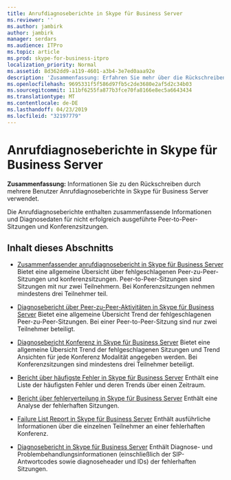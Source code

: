 ```yaml
---
title: Anrufdiagnoseberichte in Skype für Business Server
ms.reviewer: ''
ms.author: jambirk
author: jambirk
manager: serdars
ms.audience: ITPro
ms.topic: article
ms.prod: skype-for-business-itpro
localization_priority: Normal
ms.assetid: 8d362dd9-a119-4601-a3b4-3e7ed0aaa92e
description: 'Zusammenfassung: Erfahren Sie mehr über die Rückschreiben durch mehrere Benutzer Anrufdiagnoseberichte in Skype für Business Server verwendet wird.'
ms.openlocfilehash: 9695331f5f586d97fb5c2de3680e2af5d2c34b03
ms.sourcegitcommit: 111bf6255fa877b3fce70fa8166e8ec5a6643434
ms.translationtype: MT
ms.contentlocale: de-DE
ms.lasthandoff: 04/23/2019
ms.locfileid: "32197779"
---
```

# <a name="call-diagnostic-reports-in-skype-for-business-server"></a>Anrufdiagnoseberichte in Skype für Business Server
 
**Zusammenfassung:** Informationen Sie zu den Rückschreiben durch mehrere Benutzer Anrufdiagnoseberichte in Skype für Business Server verwendet.
  
Die Anrufdiagnoseberichte enthalten zusammenfassende Informationen und Diagnosedaten für nicht erfolgreich ausgeführte Peer-to-Peer-Sitzungen und Konferenzsitzungen.
  
## <a name="in-this-section"></a>Inhalt dieses Abschnitts

- [Zusammenfassender anrufdiagnosebericht in Skype für Business Server](summary-report.md) Bietet eine allgemeine Übersicht über fehlgeschlagenen Peer-zu-Peer-Sitzungen und konferenzsitzungen. Peer-to-Peer-Sitzungen sind Sitzungen mit nur zwei Teilnehmern. Bei Konferenzsitzungen nehmen mindestens drei Teilnehmer teil.
    
- [Diagnosebericht über Peer-zu-Peer-Aktivitäten in Skype für Business Server](peer-to-peer-activity-diagnostic-report.md) Bietet eine allgemeine Übersicht Trend der fehlgeschlagenen Peer-zu-Peer-Sitzungen. Bei einer Peer-to-Peer-Sitzung sind nur zwei Teilnehmer beteiligt.
    
- [Diagnosebericht Konferenz in Skype für Business Server](conference-diagnostic-report.md) Bietet eine allgemeine Übersicht Trend der fehlgeschlagenen Sitzungen und Trend Ansichten für jede Konferenz Modalität angegeben werden. Bei Konferenzsitzungen sind mindestens drei Teilnehmer beteiligt.
    
- [Bericht über häufigste Fehler in Skype für Business Server](top-failures-report.md) Enthält eine Liste der häufigsten Fehler und deren Trends über einen Zeitraum.
    
- [Bericht über fehlerverteilung in Skype für Business Server](failure-distribution-report.md) Enthält eine Analyse der fehlerhaften Sitzungen.
    
- [Failure List Report in Skype für Business Server](failure-list-report.md) Enthält ausführliche Informationen über die einzelnen Teilnehmer an einer fehlerhaften Konferenz.
    
- [Diagnosebericht in Skype für Business Server](diagnostic-report.md) Enthält Diagnose- und Problembehandlungsinformationen (einschließlich der SIP-Antwortcodes sowie diagnoseheader und IDs) der fehlerhaften Sitzungen.
    

